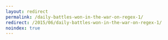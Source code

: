 ```yaml
---
layout: redirect
permalink: /daily-battles-won-in-the-war-on-regex-1/
redirect: /2015/06/daily-battles-won-in-the-war-on-regex-1/
noindex: true
---
```


